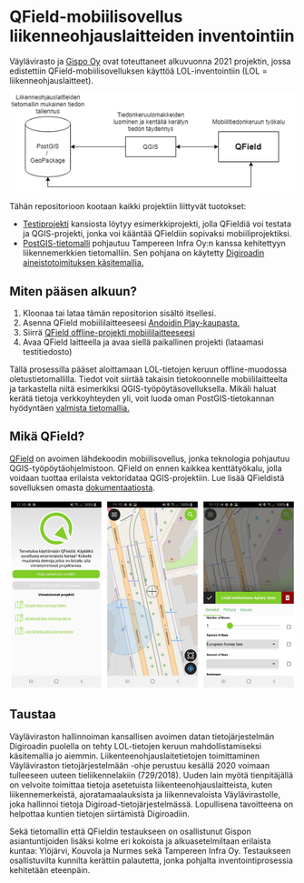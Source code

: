 
# QField-mobiilisovellus liikenneohjauslaitteiden inventointiin

Väylävirasto ja [Gispo Oy](https://www.gispo.fi/) ovat toteuttaneet alkuvuonna 2021 projektin, jossa edistettiin QField-mobiilisovelluksen käyttöä LOL-inventointiin (LOL = liikenneohjauslaitteet).

![Yksinkertaistettu kuvaus tiedon virtaamisesta](imgs/prosessimalli.png "Prosessimalli")

Tähän repositorioon kootaan kaikki projektiin liittyvät tuotokset:

 - [Testiprojekti](qfield_testiprojekti/README.md) kansiosta löytyy
   esimerkkiprojekti, jolla QFieldiä voi testata ja QGIS-projekti, jonka voi kääntää QFieldiin sopivaksi mobiiliprojektiksi.
  - [PostGIS-tietomalli](lol_postgis/README.md) pohjautuu
   Tampereen Infra Oy:n kanssa kehitettyyn liikennemerkkien
   tietomalliin. Sen pohjana on käytetty [Digiroadin aineistotoimituksen
   käsitemallia.](https://vayla.fi/vaylista/aineistot/digiroad/tieliikennelaki-2020/ohje-viranomaiselle/aineiston-toimitus-massatoimituksella)

## Miten pääsen alkuun?

 1. Kloonaa tai lataa tämän repositorion sisältö itsellesi.
 2. Asenna QField mobiililaitteeseesi [Andoidin Play-kaupasta.](https://play.google.com/store/apps/details?id=ch.opengis.qfield) 
 3. Siirrä [QField offline-projekti mobiililaitteeseesi](qfield_testiprojekti/qfield_projekti_offline)
 4. Avaa QField laitteella ja avaa siellä paikallinen projekti (lataamasi testitiedosto)

Tällä prosessilla pääset aloittamaan LOL-tietojen keruun offline-muodossa oletustietomallilla. Tiedot voit siirtää takaisin tietokoonnelle mobiililaitteelta ja tarkastella niitä esimerkiksi QGIS-työpöytäsovelluksella. Mikäli haluat kerätä tietoja verkkoyhteyden yli, voit luoda oman PostGIS-tietokannan hyödyntäen [valmista tietomallia.](lol_postgis/README.md)

## Mikä QField?

[QField](https://github.com/opengisch/QField) on avoimen lähdekoodin mobiilisovellus, jonka teknologia pohjautuu QGIS-työpöytäohjelmistoon. QField on ennen kaikkea kenttätyökalu, jolla voidaan tuottaa erilaista vektoridataa QGIS-projektiin. Lue lisää QFieldistä sovelluksen omasta  [dokumentaatiosta](https://qfield.org/docs/fi/).

![QFieldin käyttöliittymä](imgs/qfield-ui.png "QField")

## Taustaa

Väyläviraston hallinnoiman kansallisen avoimen datan tietojärjestelmän Digiroadin puolella on tehty LOL-tietojen keruun mahdollistamiseksi käsitemallia jo aiemmin. Liikenteenohjauslaitetietojen toimittaminen Väyläviraston tietojärjestelmään -ohje perustuu kesällä 2020 voimaan tulleeseen uuteen tieliikennelakiin (729/2018). Uuden lain myötä tienpitäjällä on velvoite toimittaa tietoja asetetuista liikenteenohjauslaitteista, kuten liikennemerkeistä, ajoratamaalauksista ja liikennevaloista Väylävirastolle, joka hallinnoi tietoja Digiroad-tietojärjestelmässä. Lopullisena tavoitteena on helpottaa kuntien tietojen siirtämistä Digiroadiin.

Sekä tietomallin että QFieldin testaukseen on osallistunut Gispon asiantuntijoiden lisäksi kolme eri kokoista ja alkuasetelmiltaan erilaista kuntaa: Ylöjärvi, Kouvola ja Nurmes sekä Tampereen Infra Oy. Testaukseen osallistuvilta kunnilta kerättiin palautetta, jonka pohjalta inventointiprosessia kehitetään eteenpäin. 